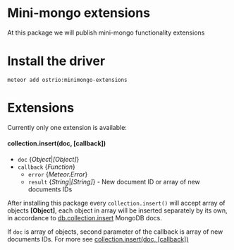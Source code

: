 Mini-mongo extensions
=======
At this package we will publish mini-mongo functionality extensions


Install the driver
=======
```
meteor add ostrio:minimongo-extensions
```

Extensions
=======
Currently only one extension is available:
#### collection.insert(doc, [callback])
 - `doc` {*Object*|*[Object]*}
 - `callback` {*Function*}
    * `error` {*Meteor.Error*}
    * `result` {*String*|*[String]*} - New document ID or array of new documents IDs

After installing this package every `collection.insert()` will accept array of objects **[Object]**, each object in array will be inserted separately by its own, in accordance to [db.collection.insert](http://docs.mongodb.org/manual/reference/method/db.collection.insert/#db.collection.insert) MongoDB docs.

If `doc` is array of objects, second parameter of the callback is array of new documents IDs. For more see [collection.insert(doc, [callback])](http://docs.meteor.com/#/full/insert)
